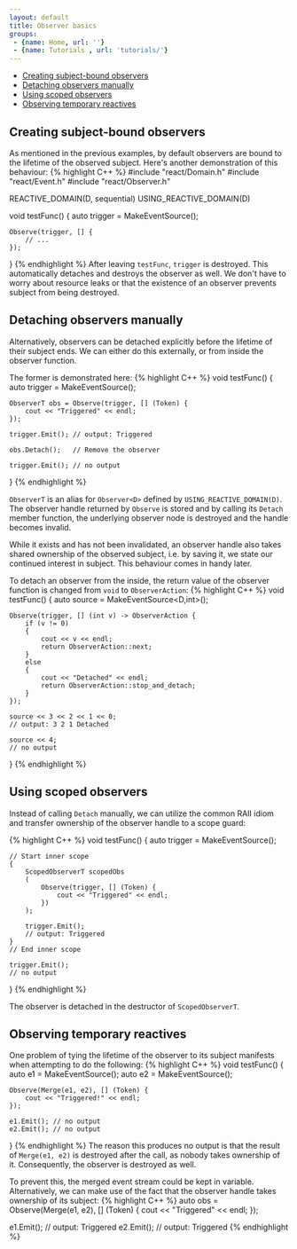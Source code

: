 ```yaml
---
layout: default
title: Observer basics
groups: 
 - {name: Home, url: ''}
 - {name: Tutorials , url: 'tutorials/'}
---
```


- [Creating subject-bound observers](#creating-subject-bound-observers)
- [Detaching observers manually](#detach-observers-manually)
- [Using scoped observers](#using-scoped-observers)
- [Observing temporary reactives](#observing-temporary-reactives)

## Creating subject-bound observers

As mentioned in the previous examples, by default observers are bound to the lifetime of the observed subject.
Here's another demonstration of this behaviour:
{% highlight C++ %}
#include "react/Domain.h"
#include "react/Event.h"
#include "react/Observer.h"

REACTIVE_DOMAIN(D, sequential)
USING_REACTIVE_DOMAIN(D)

void testFunc()
{
    auto trigger = MakeEventSource<D>();

    Observe(trigger, [] {
        // ...
    });
}
{% endhighlight %}
After leaving `testFunc`, `trigger` is destroyed.
This automatically detaches and destroys the observer as well.
We don't have to worry about resource leaks or that the existence of an observer prevents subject from being destroyed.


## Detaching observers manually

Alternatively, observers can be detached explicitly before the lifetime of their subject ends.
We can either do this externally, or from inside the observer function.

The former is demonstrated here:
{% highlight C++ %}
void testFunc()
{
    auto trigger = MakeEventSource<D>();

    ObserverT obs = Observe(trigger, [] (Token) {
        cout << "Triggered" << endl;
    });

    trigger.Emit(); // output: Triggered

    obs.Detach();   // Remove the observer

    trigger.Emit(); // no output
}
{% endhighlight %}

`ObserverT` is an alias for `Observer<D>` defined by `USING_REACTIVE_DOMAIN(D)`.
The observer handle returned by `Observe` is stored and by calling its `Detach` member function, the underlying observer node is destroyed and the handle becomes invalid.

While it exists and has not been invalidated, an observer handle also takes shared ownership of the observed subject, i.e. by saving it, we state our continued interest in subject.
This behaviour comes in handy later.

To detach an observer from the inside, the return value of the observer function is changed from  `void` to `ObserverAction`:
{% highlight C++ %}
void testFunc()
{
    auto source = MakeEventSource<D,int>();

    Observe(trigger, [] (int v) -> ObserverAction {
        if (v != 0)
        {
            cout << v << endl;
            return ObserverAction::next;
        }
        else
        {
            cout << "Detached" << endl;
            return ObserverAction::stop_and_detach;
        }
    });

    source << 3 << 2 << 1 << 0;
    // output: 3 2 1 Detached

    source << 4;
    // no output
}
{% endhighlight %}


## Using scoped observers

Instead of calling `Detach` manually, we can utilize the common RAII idiom and transfer ownership of the observer handle to a scope guard:

{% highlight C++ %}
void testFunc()
{
    auto trigger = MakeEventSource<D>();

    // Start inner scope
    {
        ScopedObserverT scopedObs
        (
            Observe(trigger, [] (Token) {
                cout << "Triggered" << endl;
            })
        );

        trigger.Emit();
        // output: Triggered
    }
    // End inner scope

    trigger.Emit();
    // no output
}
{% endhighlight %}

The observer is detached in the destructor of `ScopedObserverT`.

## Observing temporary reactives

One problem of tying the lifetime of the observer to its subject manifests when attempting to do the following:
{% highlight C++ %}
void testFunc()
{
    auto e1 = MakeEventSource<D>();
    auto e2 = MakeEventSource<D>();

    Observe(Merge(e1, e2), [] (Token) {
        cout << "Triggered!" << endl;
    });

    e1.Emit(); // no output
    e2.Emit(); // no output
}
{% endhighlight %}
The reason this produces no output is that the result of `Merge(e1, e2)` is destroyed after the call, as nobody takes ownership of it.
Consequently, the observer is destroyed as well.

To prevent this, the merged event stream could be kept in variable.
Alternatively, we can make use of the fact that the observer handle takes ownership of its subject:
{% highlight C++ %}
auto obs = Observe(Merge(e1, e2), [] (Token) {
    cout << "Triggered" << endl;
});

e1.Emit(); // output: Triggered
e2.Emit(); // output: Triggered
{% endhighlight %}